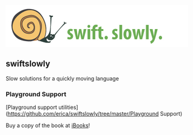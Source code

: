 ![](images/banner.jpg "Swift Slowly")

## swiftslowly
Slow solutions for a quickly moving language

### Playground Support
[Playground support utilities](https://github.com/erica/swiftslowly/tree/master/Playground Support)

Buy a copy of the book at [iBooks](https://itunes.apple.com/us/book/playground-secrets-power-tips/id982838034?mt=11)!
